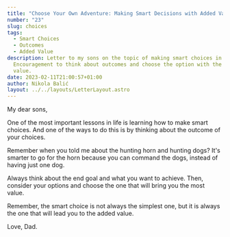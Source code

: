 ```yaml
---
title: "Choose Your Own Adventure: Making Smart Decisions with Added Value"
number: "23"
slug: choices
tags:
  - Smart Choices
  - Outcomes
  - Added Value
description: Letter to my sons on the topic of making smart choices in life.
  Encouragement to think about outcomes and choose the option with the most
  value.
date: 2023-02-11T21:00:57+01:00
author: Nikola Balić
layout: ../../layouts/LetterLayout.astro
---
```

My dear sons,

One of the most important lessons in life is learning how to make smart choices. And one of the ways to do this is by thinking about the outcome of your choices.

Remember when you told me about the hunting horn and hunting dogs? It's smarter to go for the horn because you can command the dogs, instead of having just one dog.

Always think about the end goal and what you want to achieve. Then, consider your options and choose the one that will bring you the most value.

Remember, the smart choice is not always the simplest one, but it is always the one that will lead you to the added value.

Love, Dad.